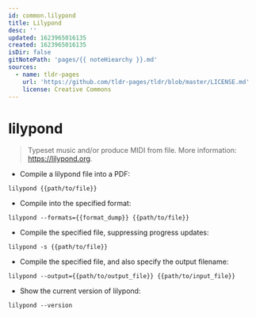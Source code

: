 ```yaml
---
id: common.lilypond
title: Lilypond
desc: ''
updated: 1623965016135
created: 1623965016135
isDir: false
gitNotePath: 'pages/{{ noteHiearchy }}.md'
sources:
  - name: tldr-pages
    url: 'https://github.com/tldr-pages/tldr/blob/master/LICENSE.md'
    license: Creative Commons
---
```

# lilypond

> Typeset music and/or produce MIDI from file.
> More information: <https://lilypond.org>.

- Compile a lilypond file into a PDF:

`lilypond {{path/to/file}}`

- Compile into the specified format:

`lilypond --formats={{format_dump}} {{path/to/file}}`

- Compile the specified file, suppressing progress updates:

`lilypond -s {{path/to/file}}`

- Compile the specified file, and also specify the output filename:

`lilypond --output={{path/to/output_file}} {{path/to/input_file}}`

- Show the current version of lilypond:

`lilypond --version`

